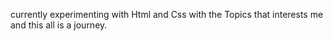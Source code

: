  currently experimenting with Html and Css with the Topics 
        that interests me and this all is a journey.
